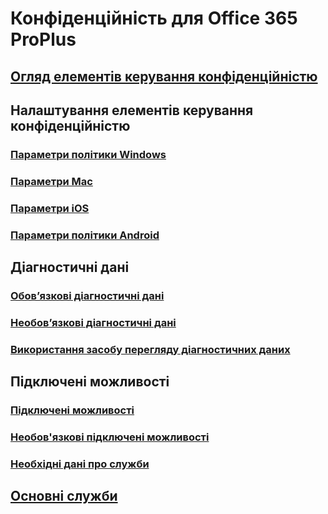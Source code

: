 # Конфіденційність для Office 365 ProPlus

## [Огляд елементів керування конфіденційністю](overview-privacy-controls.md)

## Налаштування елементів керування конфіденційністю
### [Параметри політики Windows](manage-privacy-controls.md)
### [Параметри Mac](mac-privacy-preferences.md)
### [Параметри iOS](ios-privacy-preferences.md)
### [Параметри політики Android](android-privacy-controls.md)

## Діагностичні дані
### [Обов’язкові діагностичні дані](required-diagnostic-data.md)
### [Необов’язкові діагностичні дані](optional-diagnostic-data.md)
### [Використання засобу перегляду діагностичних даних](https://support.office.com/article/cf761ce9-d805-4c60-a339-4e07f3182855)

## Підключені можливості
### [Підключені можливості](connected-experiences.md)
### [Необов'язкові підключені можливості](optional-connected-experiences.md)
### [Необхідні дані про служби](required-service-data.md)

## [Основні служби](essential-services.md)